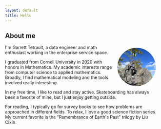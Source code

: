 ```yaml
---
layout: default
title: Hello
---
```



## About me

<img src="/assets/images/me.png" style="border-radius:50%;width:25%;float:right;padding:10px;">

I'm Garrett Tetrault, a data engineer and math enthusiast working in the enterprise service space.

I graduated from Cornell University in 2020 with honors in Mathematics.
My academic interests range from computer science to applied mathematics.
Broadly, I find mathematical modeling and the tools involved really interesting.

In my free time, I like to read and stay active. 
Skateboarding has always been a favorite of mine, but I just enjoy getting outside.

For reading, I typically go for survey books to see how problems are approached in different fields.
To relax, I love a good science fiction series.
My current favorite is the "Remembrance of Earth's Past" trilogy by Liu Cixin.
